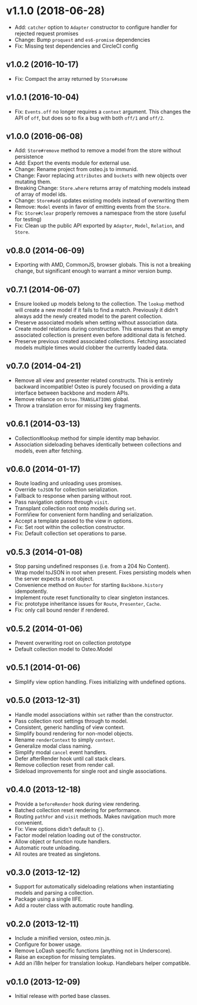 # v1.1.0 (2018-06-28)

* Add: `catcher` option to `Adapter` constructor to configure handler for
  rejected request promises
* Change: Bump `proquest` and `es6-promise` dependencies
* Fix: Missing test dependencies and CircleCI config

## v1.0.2 (2016-10-17)

* Fix: Compact the array returned by `Store#some`

## v1.0.1 (2016-10-04)

* Fix: `Events.off` no longer requires a `context` argument. This changes the
  API of `off`, but does so to fix a bug with both `off/1` and `off/2`.

## v1.0.0 (2016-06-08)

* Add: `Store#remove` method to remove a model from the store without persistence
* Add: Export the events module for external use.
* Change: Rename project from osteo.js to immunid.
* Change: Favor replacing `attributes` and `buckets` with new objects over mutating
  them.
* Breaking Change: `Store.where` returns array of matching models instead of
  array of model ids.
* Change: `Store#add` updates existing models instead of overwriting them
* Remove: `Model` events in favor of emitting events from the `Store`.
* Fix: `Store#clear` properly removes a namespace from the store (useful for testing)
* Fix: Clean up the public API exported by `Adapter`, `Model`, `Relation`, and
  `Store`.

## v0.8.0 (2014-06-09)

* Exporting with AMD, CommonJS, browser globals. This is not a breaking change,
  but significant enough to warrant a minor version bump.

## v0.7.1 (2014-06-07)

* Ensure looked up models belong to the collection. The `lookup` method will
  create a new model if it fails to find a match. Previously it didn't always
  add the newly created model to the parent collection.
* Preserve associated models when setting without association data.
* Create model relations during construction. This ensures that an empty
  associated collection is present even before additional data is fetched.
* Preserve previous created associated collections. Fetching associated models
  multiple times would clobber the currently loaded data.

## v0.7.0 (2014-04-21)

* Remove all view and presenter related constructs. This is entirely backward
  incompatible! Osteo is purely focused on providing a data interface between
  backbone and modern APIs.
* Remove reliance on `Osteo.TRANSLATIONS` global.
* Throw a translation error for missing key fragments.

## v0.6.1 (2014-03-13)

* Collection#lookup method for simple identity map behavior.
* Association sideloading behaves identically between collections and models,
  even after fetching.

## v0.6.0 (2014-01-17)

* Route loading and unloading uses promises.
* Override `toJSON` for collection serialization.
* Fallback to response when parsing without root.
* Pass navigation options through `visit`.
* Transplant collection root onto models during `set`.
* FormView for convenient form handling and serialization.
* Accept a template passed to the view in options.
* Fix: Set root within the collection constructor.
* Fix: Default collection set operations to parse.

## v0.5.3 (2014-01-08)

* Stop parsing undefined responses (i.e. from a 204 No Content).
* Wrap model toJSON in root when present. Fixes persisting models when the
  server expects a root object.
* Convenience method on `Router` for starting `Backbone.history` idempotently.
* Implement route reset functionality to clear singleton instances.
* Fix: prototype inheritance issues for `Route`, `Presenter`, `Cache`.
* Fix: only call bound render if rendered.

## v0.5.2 (2014-01-06)

* Prevent overwriting root on collection prototype
* Default collection model to Osteo.Model

## v0.5.1 (2014-01-06)

* Simplify view option handling. Fixes initializing with undefined options.

## v0.5.0 (2013-12-31)

* Handle model associations within `set` rather than the constructor.
* Pass collection root settings through to model.
* Consistent, generic handling of view context.
* Simplify bound rendering for non-model objects.
* Rename `renderContext` to simply `context`.
* Generalize modal class naming.
* Simplify modal `cancel` event handlers.
* Defer afterRender hook until call stack clears.
* Remove collection reset from render call.
* Sideload improvements for single root and single associations.

## v0.4.0 (2013-12-18)

* Provide a `beforeRender` hook during view rendering.
* Batched collection reset rendering for performance.
* Routing `pathFor` and `visit` methods. Makes navigation much more convenient.
* Fix: View options didn't default to `{}`.
* Factor model relation loading out of the constructor.
* Allow object or function route handlers.
* Automatic route unloading.
* All routes are treated as singletons.

## v0.3.0 (2013-12-12)

* Support for automatically sideloading relations when instantiating models and
  parsing a collection.
* Package using a single IIFE.
* Add a router class with automatic route handling.

## v0.2.0 (2013-12-11)

* Include a minified version, osteo.min.js.
* Configure for bower usage.
* Remove LoDash specific functions (anything not in Underscore).
* Raise an exception for missing templates.
* Add an i18n helper for translation lookup. Handlebars helper compatible.

## v0.1.0 (2013-12-09)

* Initial release with ported base classes.
